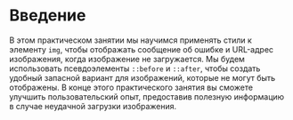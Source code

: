 # Введение

В этом практическом занятии мы научимся применять стили к элементу `img`, чтобы отображать сообщение об ошибке и URL-адрес изображения, когда изображение не загружается. Мы будем использовать псевдоэлементы `::before` и `::after`, чтобы создать удобный запасной вариант для изображений, которые не могут быть отображены. В конце этого практического занятия вы сможете улучшить пользовательский опыт, предоставив полезную информацию в случае неудачной загрузки изображения.
